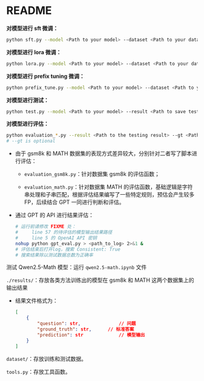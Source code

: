 # README

**对模型进行 sft 微调：**

```sh
python sft.py --model <Path to your model> --dataset <Path to your dataset> --output <Path to save trained model>
```

**对模型进行 lora 微调：**

```sh
python lora.py --model <Path to your model> --dataset <Path to your dataset> --output <Path to save trained model>
```

**对模型进行 prefix tuning 微调：**

```sh
python prefix_tune.py --model <Path to your model> --dataset <Path to your dataset> --output <Path to save trained model>
```

**对模型进行测试：**

```sh
python test.py --model <Path to your model> --result <Path to save testing result>
```

**对模型进行评估：**

```sh
python evaluation_*.py --result <Path to the testing result> --gt <Path to the ground truth>
# --gt is optional
```

- 由于 gsm8k 和 MATH 数据集的表现方式差异较大，分别针对二者写了脚本进行评估：

  - `evaluation_gsm8k.py`：针对数据集 gsm8k 的评估函数；

  - `evaluation_math.py`：针对数据集 MATH 的评估函数，基础逻辑是字符串处理和子串匹配，根据评估结果编写了一些特定规则，预估会产生较多FP，后续结合 GPT 一同进行判断和评估。

- 通过 GPT 的 API 进行结果评估：

  ```sh
  # 运行前请修改 FIXME 处：
  # 	line 57 的待评估的模型输出结果路径
  # 	line 5 的 OpenAI API 密钥
  nohup python gpt_eval.py > <path_to_log> 2>&1 &
  # 评估结束后打开log，搜索 Consistent: True
  # 搜索结果除以测试数据总数为正确率
  ```

测试 Qwen2.5-Math 模型：运行 `qwen2.5-math.ipynb` 文件



`./results/`：存放各类方法训练出的模型在 gsm8k 和 MATH 这两个数据集上的输出结果

- 结果文件格式为：

  ```json
  [
      {
          "question": str, 				// 问题
          "ground_truth": str, 		// 标准答案
          "prediction": str				// 模型输出
      }
  ]
  ```

`dataset/`：存放训练和测试数据。

`tools.py`：存放工具函数。
